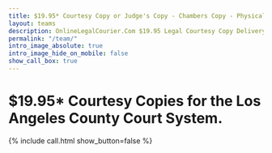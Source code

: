 ```yaml
---
title: $19.95* Courtesy Copy or Judge's Copy - Chambers Copy - Physically Delivered to Courthouse.
layout: teams
description: OnlineLegalCourier.Com $19.95 Legal Courtesy Copy Delivery.
permalink: "/team/"
intro_image_absolute: true
intro_image_hide_on_mobile: false
show_call_box: true
---
```


# $19.95* Courtesy Copies for the Los Angeles County Court System.

{% include call.html show_button=false %}
